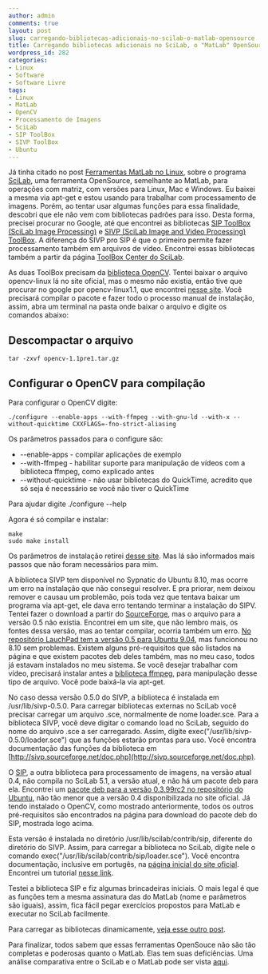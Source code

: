 ```yaml
---
author: admin
comments: true
layout: post
slug: carregando-bibliotecas-adicionais-no-scilab-o-matlab-opensource
title: Carregando bibliotecas adicionais no SciLab, o "MatLab" OpenSource
wordpress_id: 282
categories:
- Linux
- Software
- Software Livre
tags:
- Linux
- MatLab
- OpenCV
- Processamento de Imagens
- SciLab
- SIP ToolBox
- SIVP ToolBox
- Ubuntu
---
```


Já tinha citado no post [Ferramentas MatLab no Linux](http://manoelcampos.wordpress.com/2009/03/26/ferramentas-para-matlab-no-linux/), sobre o programa [SciLab](http://www.scilab.org/), uma ferramenta
OpenSource, semelhante ao MatLab, para operações com matriz, com versões para Linux, Mac e Windows.
Eu baixei a mesma via apt-get e estou usando para trabalhar com processamento de imagens. Porém, ao tentar usar algumas funções para essa finalidade, descobri que ele não vem com bibliotecas padrões para isso.
Desta forma, precisei procurar no Google, até que encontrei as bibliotecas [SIP ToolBox (SciLab Image Processing)](http://siptoolbox.sourceforge.net/) e [SIVP (SciLab Image and Video Processing) ToolBox](http://sivp.sourceforge.net/). A diferença do SIVP pro SIP é que o primeiro permite fazer processamento também em arquivos de vídeo. Encontrei essas bibliotecas também a partir da página [ToolBox Center do SciLab](http://www.scilab.org/contrib/index_contrib.php?page=download).

As duas ToolBox precisam da [biblioteca OpenCV](http://sourceforge.net/projects/opencvlibrary/). Tentei baixar o arquivo opencv-linux lá no site oficial, mas o mesmo não existia, então tive que procurar no google por opencv-linux1.1, que encontrei [nesse site](http://www.sfr-fresh.com/unix/privat/opencv-1.1pre1.tar.gz/).
Você precisará compilar o pacote e fazer todo o processo manual de instalação, assim, abra um terminal na pasta onde baixar o arquivo e digite os comandos abaixo:
    
## Descompactar o arquivo
`tar -zxvf opencv-1.1pre1.tar.gz`

## Configurar o OpenCV para compilação

Para configurar o OpenCV digite:

`./configure --enable-apps --with-ffmpeg --with-gnu-ld --with-x --without-quicktime CXXFLAGS=-fno-strict-aliasing`

Os parâmetros passados para o configure são:

* --enable-apps - compilar aplicações de exemplo
* --with-ffmpeg - habilitar suporte para manipulação de vídeos com a biblioteca ffmpeg, como explicado antes
* --without-quicktime - não usar bibliotecas do QuickTime, acredito que só seja é necessário se você não tiver o QuickTime

Para ajudar digite ./configure --help


Agora é só compilar e instalar:

```
make
sudo make install
```

Os parâmetros de instalação retirei [desse site](http://dircweb.king.ac.uk/reason/opencv_cvs.php). Mas lá são informados mais passos que não foram necessários para mim.

A biblioteca SIVP tem disponível no Sypnatic do Ubuntu 8.10, mas ocorre um erro na instalação que não consegui resolver.
E pra priorar, nem deixou remover e causau um problemão, pois toda vez que tentava baixar um programa via apt-get, ele dava erro tentando terminar a instalação do SIPV. Tentei fazer o download a partir do [SourceForge](http://sivp.sourceforge.net/), mas o arquivo para a versão 0.5 não existia. Encontrei em um site, que não lembro mais, os fontes dessa versão, mas ao tentar compilar, ocorria também um erro. [No repositório LauchPad tem a versão 0.5 para Ubuntu 9.04](https://launchpad.net/ubuntu/jaunty/i386/sivp/0.5.0-1ubuntu1), mas funcionou no 8.10 sem problemas. Existem alguns pré-requisitos que são listados na página e que existem pacotes deb deles também, mas no meu caso, todos já estavam instalados no meu sistema. Se você desejar trabalhar com vídeo, precisará instalar antes a [biblioteca ffmpeg](http://ffmpeg.sourceforge.net/), para manipulação desse tipo de arquivo. Você pode baixá-la via apt-get.

No caso dessa versão 0.5.0 do SIVP, a biblioteca é instalada em /usr/lib/sivp-0.5.0. Para carregar bibliotecas externas no SciLab você precisar carregar um arquivo .sce, normalmente de nome loader.sce. Para a biblioteca SIVP, você deve digitar o comando load no SciLab, seguido do nome do arquivo .sce a ser carregarado. Assim, digite exec("/usr/lib/sivp-0.5.0/loader.sce") que as funções estarão prontas para uso. Você encontra documentação das funções da biblioteca em [http://sivp.sourceforge.net/doc.php](http://sivp.sourceforge.net/doc.php).

O [SIP](http://siptoolbox.sourceforge.net/), a outra biblioteca para processamento de imagens, na versão atual 0.4, não compila no SciLab 5.1, a versão atual, e não há um pacote deb para ela. Encontrei um [pacote deb para a versão 0.3.99rc2 no repositório do Ubuntu](http://packages.ubuntu.com/dapper/siptoolbox), não tão menor que a versão 0.4 disponibilizada no site oficial. Já tendo instalado o OpenCV, como mostrado anteriormente, todos os outros pré-requisitos são encontrados na página para download do pacote deb do SIP, mostrada logo acima.

Esta versão é instalada no diretório /usr/lib/scilab/contrib/sip, diferente do diretório do SIVP. Assim, para carregar a biblioteca no SciLab, digite nele o comando exec("/usr/lib/scilab/contrib/sip/loader.sce"). Você encontra documentação, inclusive em portugês, na [página inicial do site oficial](http://siptoolbox.sourceforge.net/). Encontrei um tutorial [nesse link](http://genie-optique.chez-alice.fr/SIP/A_SIP_UM/pre-doc.pdf).

Testei a biblioteca SIP e fiz algumas brincadeiras iniciais. O mais legal é que as funções tem a mesma assinatura das do MatLab (nome e parâmetros são iguais), assim, fica fácil pegar exercícios propostos para MatLab e executar no SciLab facilmente.

Para carregar as bibliotecas dinamicamente, [veja esse outro post](http://manoelcampos.com/2009/04/08/instalando-bibliotecas-no-scilab-e-carregando-a-partir-do-menu-toolboxes/).

Para finalizar, todos sabem que essas ferramentas OpenSouce não são tão completas e poderosas quanto o MatLab. Elas tem suas deficiências. Uma análise comparativa entre o SciLab e o MatLab pode ser vista [aqui](http://jeofizik.comu.edu.tr/sayfalar/egitim/egitim/ders_notlari/jfm204/comparative-study-of-Matlab-and-Scilab.pdf).

